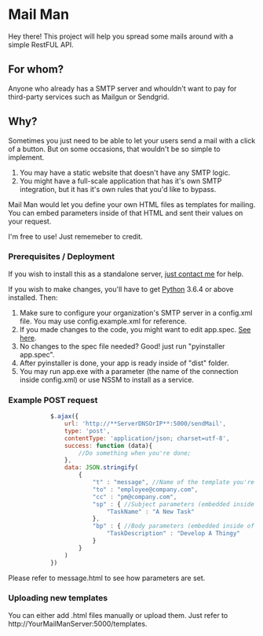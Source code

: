 # Mail Man

Hey there!
This project will help you spread some mails around with a simple RestFUL API.

## For whom?
Anyone who already has a SMTP server and whouldn't want to pay for third-party services such as Mailgun or Sendgrid.

## Why?

Sometimes you just need to be able to let your users send a mail with a click of a button. But on some occasions, that wouldn't be so simple to implement.

1. You may have a static website that doesn't have any SMTP logic.
2. You might have a full-scale application that has it's own SMTP integration, but it has it's own rules that you'd like to bypass.

Mail Man would let you define your own HTML files as templates for mailing. You can embed parameters inside of that HTML and sent their values on your request.

I'm free to use! Just rememeber to credit.

### 


### Prerequisites / Deployment 
If you wish to install this as a standalone server, [just contact me](mailto:admin@noamyg.com) for help.

If you wish to make changes, you'll have to get [Python](https://www.python.org/) 3.6.4 or above installed. Then:
1. Make sure to configure your organization's SMTP server in a config.xml file. You may use config.example.xml for reference.
2. If you made changes to the code, you might want to edit app.spec. [See here](https://pythonhosted.org/PyInstaller/spec-files.html).
3. No changes to the spec file needed? Good! just run "pyinstaller app.spec".
4. After pyinstaller is done, your app is ready inside of "dist" folder.
5. You may run app.exe with a parameter (the name of the connection inside config.xml) or use NSSM to install as a service.


### Example POST request

```javascript
            $.ajax({
                url: 'http://**ServerDNSOrIP**:5000/sendMail',
                type: 'post',
                contentType: 'application/json; charset=utf-8',
                success: function (data){
                    //Do something when you're done;
                },
                data: JSON.stringify(
                    {
                        "t" : "message", //Name of the template you're using
                        "to" : "employee@company.com",
                        "cc" : "pm@company.com",
                        "sp" : { //Subject parameters (embedded inside the HTML <subject> tag)
                            "TaskName" : "A New Task"
                        },
                        "bp" : { //Body parameters (embedded inside of the HTML body)
                            "TaskDescription" : "Develop A Thingy"
                        }
                    }
                )
            })
```

Please refer to message.html to see how parameters are set. 

### Uploading new templates
You can either add .html files manually or upload them. Just refer to http://YourMailManServer:5000/templates.